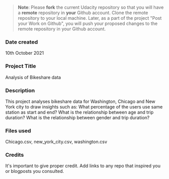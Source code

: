 >**Note**: Please **fork** the current Udacity repository so that you will have a **remote** repository in **your** Github account. Clone the remote repository to your local machine. Later, as a part of the project "Post your Work on Github", you will push your proposed changes to the remote repository in your Github account.

### Date created
10th October 2021

### Project Title
Analysis of Bikeshare data

### Description
This project analyses bikeshare data for Washington, Chicago and New York city to draw insights such as:
What percentage of the users use same station as start and end?
What is the relationship between age and trip duration?
What is the relationship between gender and trip duration?

### Files used
Chicago.csv, new_york_city.csv, washington.csv

### Credits
It's important to give proper credit. Add links to any repo that inspired you or blogposts you consulted.

